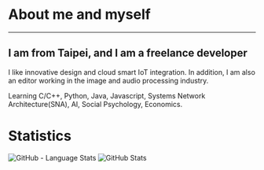 # About me and myself
---
## I am from Taipei, and I am a freelance developer
I like innovative design and cloud smart IoT integration. In addition, I am also an editor working in the image and audio processing industry.

Learning C/C++, Python, Java, Javascript, Systems Network Architecture(SNA), AI, Social Psychology, Economics.


# Statistics

![GitHub - Language Stats](https://github-readme-stats.vercel.app/api/top-langs/?username=kouke0638&bg_color=90,FEFBF3,CDF0EA)
![GitHub Stats](https://github-readme-stats.vercel.app/api?username=kouke0638&count_private=true&show_icons=true&bg_color=90,FEFBF3,CDF0EA)

